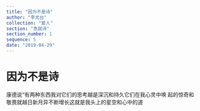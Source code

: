 ```yaml
---
title: "因为不是诗"
author: "李尤台"
collection: "爱人"
section: "急就诗"
section_number: 1
sequence: 5
date: "2019-04-29"
---
```


# 因为不是诗

康德说“有两种东西我对它们的思考越是深沉和持久它们在我心灵中唤
起的惊奇和敬畏就越日新月异不断增长这就是我头上的星空和心中的道
